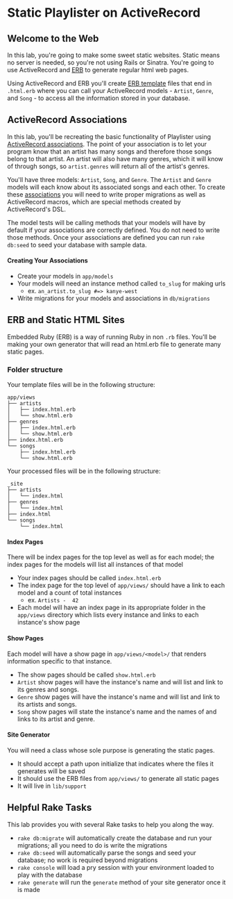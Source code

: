 # Static Playlister on ActiveRecord

## Welcome to the Web

In this lab, you're going to make some sweet static websites.  Static means no
server is needed, so you're not using Rails or Sinatra.  You're going to use
ActiveRecord and [ERB][] to generate regular html web pages.

[ERB]: http://ruby-doc.org/stdlib-2.1.2/libdoc/erb/rdoc/ERB.html

Using ActiveRecord and ERB you'll create [ERB
template](http://www.stuartellis.eu/articles/erb/) files that end in `.html.erb`
where you can call your ActiveRecord models - `Artist`, `Genre`, and `Song` - to
access all the information stored in your database.

## ActiveRecord Associations

In this lab, you'll be recreating the basic functionality of Playlister using
[ActiveRecord associations][]. The point of your association is to let your
program know that an artist has many songs and therefore those songs belong to
that artist. An artist will also have many genres, which it will know of through
songs, so `artist.genres` will return all of the artist's genres.

[ActiveRecord associations]: http://guides.rubyonrails.org/association_basics.html

You'll have three models: `Artist`, `Song`, and `Genre`. The `Artist` and
`Genre` models will each know about its associated songs and each other.  To
create these [associations][] you will need to write proper migrations as well
as ActiveRecord macros, which are special methods created by ActiveRecord's DSL.

[associations]: http://guides.rubyonrails.org/association_basics.html#the-has-many-through-association

The model tests will be calling methods that your models will have by default
if your associations are correctly defined. You do not need to write those
methods. Once your associations are defined you can run `rake db:seed` to
seed your database with sample data.

#### Creating Your Associations

- Create your models in `app/models`
- Your models will need an instance method called `to_slug` for making urls
  - ex. `an_artist.to_slug #=> kanye-west`
- Write migrations for your models and associations in `db/migrations`

## ERB and Static HTML Sites

Embedded Ruby (ERB) is a way of running Ruby in non `.rb` files. You'll be
making your own generator that will read an html.erb file to generate many
static pages.

### Folder structure

Your template files will be in the following structure:

```text
app/views
├── artists
│   ├── index.html.erb
│   └── show.html.erb
├── genres
│   ├── index.html.erb
│   └── show.html.erb
├── index.html.erb
└── songs
    ├── index.html.erb
    └── show.html.erb
```

Your processed files will be in the following structure:

```text
_site
├── artists
│   └── index.html
├── genres
│   └── index.html
├── index.html
└── songs
    └── index.html
```

#### Index Pages

There will be index pages for the top level as well as for each model; the index pages
for the models will list all instances of that model

- Your index pages should be called `index.html.erb`
- The index page for the top level of `app/views/` should have a link to each model and 
a count of total instances
    - ex. `Artists -  42`
- Each model will have an index page in its appropriate folder in the `app/views` directory 
which lists every instance and links to each instance's show page

#### Show Pages

Each model will have a show page in `app/views/<model>/` that renders information specific to that instance.

- The show pages should be called `show.html.erb`
- `Artist` show pages will have the instance's name and will list and link to its genres and songs.
- `Genre` show pages will have the instance's name and will list and link to its artists and songs.
- `Song` show pages will state the instance's name and the names of and links to its artist and genre.

#### Site Generator

You will need a class whose sole purpose is generating the static pages.

- It should accept a path upon initialize that indicates where the files it generates will be saved
- It should use the ERB files from `app/views/` to generate all static pages
- It will live in `lib/support`

## Helpful Rake Tasks

This lab provides you with several Rake tasks to help you along the way.

- `rake db:migrate` will automatically create the database and run your migrations; all you need to do is write the migrations
- `rake db:seed` will automatically parse the songs and seed your database; no work is required beyond migrations
- `rake console` will load a pry session with your environment loaded to play with the database
- `rake generate` will run the `generate` method of your site generator once it is made


